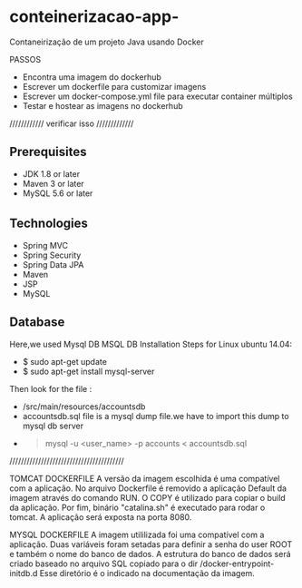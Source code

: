 # conteinerizacao-app-
Contaneirização de um projeto Java usando Docker

PASSOS
- Encontra uma imagem do dockerhub
- Escrever um dockerfile para customizar imagens
- Escrever um docker-compose.yml file para executar container múltiplos
- Testar e hostear as imagens no dockerhub


//////////// verificar isso /////////////
## Prerequisites
- JDK 1.8 or later
- Maven 3 or later
- MySQL 5.6 or later
######
## Technologies 
- Spring MVC
- Spring Security
- Spring Data JPA
- Maven
- JSP
- MySQL
## Database
Here,we used Mysql DB 
MSQL DB Installation Steps for Linux ubuntu 14.04:
- $ sudo apt-get update
- $ sudo apt-get install mysql-server

Then look for the file :
- /src/main/resources/accountsdb
- accountsdb.sql file is a mysql dump file.we have to import this dump to mysql db server
- > mysql -u <user_name> -p accounts < accountsdb.sql

////////////////////////////////////////

TOMCAT DOCKERFILE
A versão da imagem escolhida é uma compatível com a aplicação.
No arquivo Dockerfile é removido a aplicação Default da imagem através do comando RUN. O COPY é utilizado para copiar o build da aplicação. Por fim,  binário "catalina.sh" é executado para rodar o tomcat.
A aplicação será exposta na porta 8080.

MYSQL DOCKERFILE
A imagem utililizada foi uma compatível com a aplicação. Duas variáveis foram setadas para definir a senha do user ROOT e também o nome do banco de dados.
A estrutura do banco de dados será criado baseado no arquivo SQL copiado para o dir /docker-entrypoint-initdb.d
Esse diretório é o indicado na documentação da imagem.